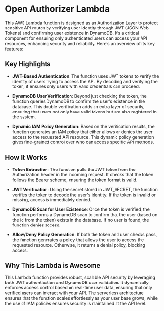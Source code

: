 # Open Authorizer Lambda

This AWS Lambda function is designed as an Authorization Layer to protect sensitive API routes by verifying user
identity through JWT (JSON Web Tokens) and confirming user existence in DynamoDB. It’s a critical component for ensuring
only authenticated users can access your API resources, enhancing security and reliability. Here’s an overview of its
key features:

## Key Highlights

- **JWT-Based Authentication**:
  The function uses JWT tokens to verify the identity of users trying to access the API. By decoding and verifying the
  token, it ensures only users with valid credentials can proceed.

- **DynamoDB User Verification**:
  Beyond just checking the token, the function queries DynamoDB to confirm the user’s existence in the database. This
  double verification adds an extra layer of security, ensuring that users not only have valid tokens but are also
  registered in the system.

- **Dynamic IAM Policy Generation**:
  Based on the verification results, the function generates an IAM policy that either allows or denies the user access
  to the requested API resource. This dynamic policy generation gives fine-grained control over who can access specific
  API methods.

## How It Works

- **Token Extraction**:
  The function pulls the JWT token from the Authorization header in the incoming request. It checks that the token
  follows the Bearer scheme, ensuring the token format is valid.

- **JWT Verification**:
  Using the secret stored in JWT_SECRET, the function verifies the token to decode the user's identity. If the token is
  invalid or missing, access is immediately denied.

- **DynamoDB Scan for User Existence**:
  Once the token is verified, the function performs a DynamoDB scan to confirm that the user (based on the id from the
  token) exists in the database. If no user is found, the function denies access.

- **Allow/Deny Policy Generation**:
  If both the token and user checks pass, the function generates a policy that allows the user to access the requested
  resource. Otherwise, it returns a denial policy, blocking access.

## Why This Lambda is Awesome

This Lambda function provides robust, scalable API security by leveraging both JWT authentication and DynamoDB user
validation. It dynamically enforces access control based on real-time user data, ensuring that only verified users can
interact with your API. The serverless architecture ensures that the function scales effortlessly as your user base
grows, while the use of IAM policies ensures security is maintained at the API level.













